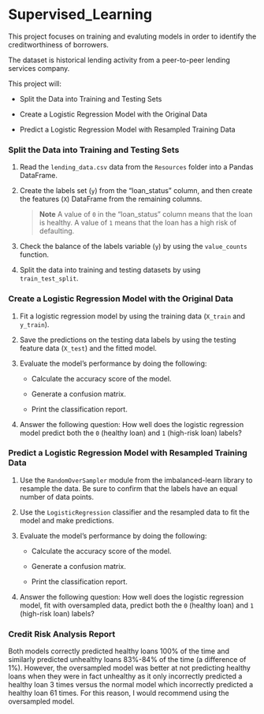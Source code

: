 # Supervised_Learning

This project focuses on training and evaluting models in order to identify the creditworthiness of borrowers. 

The dataset is historical lending activity from a peer-to-peer lending services company.


This project will:

* Split the Data into Training and Testing Sets

* Create a Logistic Regression Model with the Original Data

* Predict a Logistic Regression Model with Resampled Training Data 

### Split the Data into Training and Testing Sets

1. Read the `lending_data.csv` data from the `Resources` folder into a Pandas DataFrame.

2. Create the labels set (`y`)  from the “loan_status” column, and then create the features (`X`) DataFrame from the remaining columns.

    > **Note** A value of `0` in the “loan_status” column means that the loan is healthy. A value of `1` means that the loan has a high risk of defaulting.  

3. Check the balance of the labels variable (`y`) by using the `value_counts` function.

4. Split the data into training and testing datasets by using `train_test_split`.

### Create a Logistic Regression Model with the Original Data

1. Fit a logistic regression model by using the training data (`X_train` and `y_train`).

2. Save the predictions on the testing data labels by using the testing feature data (`X_test`) and the fitted model.

3. Evaluate the model’s performance by doing the following:

    * Calculate the accuracy score of the model.

    * Generate a confusion matrix.

    * Print the classification report.

4. Answer the following question: How well does the logistic regression model predict both the `0` (healthy loan) and `1` (high-risk loan) labels?

### Predict a Logistic Regression Model with Resampled Training Data

1. Use the `RandomOverSampler` module from the imbalanced-learn library to resample the data. Be sure to confirm that the labels have an equal number of data points. 

2. Use the `LogisticRegression` classifier and the resampled data to fit the model and make predictions.

3. Evaluate the model’s performance by doing the following:

    * Calculate the accuracy score of the model.

    * Generate a confusion matrix.

    * Print the classification report.
    
4. Answer the following question: How well does the logistic regression model, fit with oversampled data, predict both the `0` (healthy loan) and `1` (high-risk loan) labels?

### Credit Risk Analysis Report

Both models correctly predicted healthy loans 100% of the time and similarly predicted unhealthy loans 83%-84% of the time (a difference of 1%). However, the oversampled model was better at not predicting healthy loans when they were in fact unhealthy as it only incorrectly predicted a healthy loan 3 times versus the normal model which incorrectly predicted a healthy loan 61 times. For this reason, I would recommend using the oversampled model. 